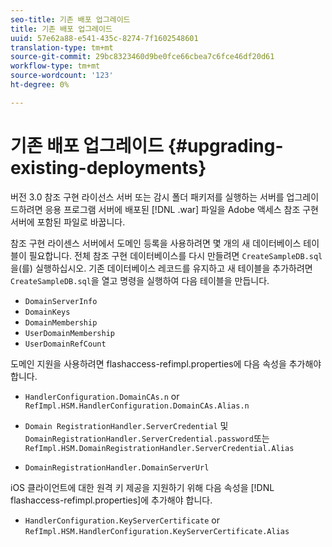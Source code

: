 ```yaml
---
seo-title: 기존 배포 업그레이드
title: 기존 배포 업그레이드
uuid: 57e62a88-e541-435c-8274-7f1602548601
translation-type: tm+mt
source-git-commit: 29bc8323460d9be0fce66cbea7c6fce46df20d61
workflow-type: tm+mt
source-wordcount: '123'
ht-degree: 0%

---
```



# 기존 배포 업그레이드 {#upgrading-existing-deployments}

버전 3.0 참조 구현 라이선스 서버 또는 감시 폴더 패키저를 실행하는 서버를 업그레이드하려면 응용 프로그램 서버에 배포된 [!DNL .war] 파일을 Adobe 액세스 참조 구현 서버에 포함된 파일로 바꿉니다.

참조 구현 라이센스 서버에서 도메인 등록을 사용하려면 몇 개의 새 데이터베이스 테이블이 필요합니다. 전체 참조 구현 데이터베이스를 다시 만들려면 `CreateSampleDB.sql`을(를) 실행하십시오. 기존 데이터베이스 레코드를 유지하고 새 테이블을 추가하려면 `CreateSampleDB.sql`을 열고 명령을 실행하여 다음 테이블을 만듭니다.

* `DomainServerInfo`
* `DomainKeys`
* `DomainMembership`
* `UserDomainMembership`
* `UserDomainRefCount`

도메인 지원을 사용하려면 flashaccess-refimpl.properties에 다음 속성을 추가해야 합니다.

* `HandlerConfiguration.DomainCAs.n` or  `RefImpl.HSM.HandlerConfiguration.DomainCAs.Alias.n`

* `Domain RegistrationHandler.ServerCredential` 및  `DomainRegistrationHandler.ServerCredential.password`또는  `RefImpl.HSM.DomainRegistrationHandler.ServerCredential.Alias`

* `DomainRegistrationHandler.DomainServerUrl`

iOS 클라이언트에 대한 원격 키 제공을 지원하기 위해 다음 속성을 [!DNL flashaccess-refimpl.properties]에 추가해야 합니다.

* `HandlerConfiguration.KeyServerCertificate` or  `RefImpl.HSM.HandlerConfiguration.KeyServerCertificate.Alias`

